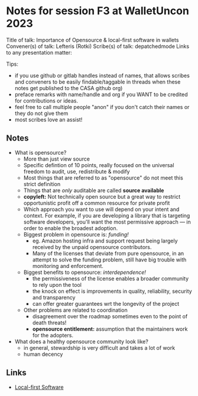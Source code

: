 # Notes for session F3 at WalletUncon 2023

Title of talk: Importance of Opensource & local-first software in wallets
Convener(s) of talk: Lefteris (Rotki)
Scribe(s) of talk: depatchedmode
Links to any presentation matter: 

Tips:
- if you use github or gitlab handles instead of names, that allows scribes and conveners to be easily findable/taggable in threads when these notes get published to the CASA github org)
- preface remarks with name/handle and org if you WANT to be credited for contributions or ideas. 
- feel free to call multiple people "anon" if you don't catch their names or they do not give them
- most scribes love an assist!

## Notes

- What is opensource?
    - More than just view source
    - Specific defintion of 10 points, really focused on the universal freedom to audit, use, redistribute & modify 
    - Most things that are referred to as "opensource" do not meet this strict definition
    - Things that are *only* auditable are called **source available**
    - **copyleft:** Not technically open source but a great way to restrict opportunistic profit off a common resource for private profit
    - Which approach you want to use will depend on your intent and context. For example, if you are developing a library that is targeting software developers, you'll want the most permissive approach — in order to enable the broadest adoption.
    - Biggest problem in opensource is: *funding!* 
        - eg. Amazon hosting infra and support request being largely received by the unpaid opensource contributors.
        - Many of the licenses that deviate from pure opensource, in an attempt to solve the funding problem, still have big trouble with monitoring and enforcement.
    - Biggest benefits to opensource: *interdependence!*
        - the permissiveness of the license enables a broader community to rely upon the tool
        - the knock on effect is improvements in quality, reliability, security and transparency
        - can offer greater guarantees wrt the longevity of the project
    - Other problems are related to coordination
        - disagreement over the roadmap sometimes even to the point of death threats!
        - **opensource entitlement:** assumption that the maintainers work for the adopters. 
- What does a healthy opensource community look like?
    - in general, stewardship is very difficult and takes a lot of work
    - human decency

## Links

- [Local-first Software](https://www.inkandswitch.com/local-first/)